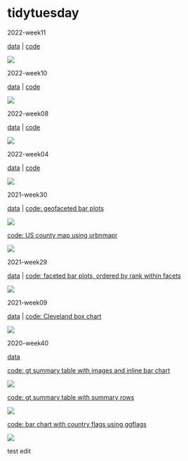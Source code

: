 # tidytuesday

2022-week11

[data](https://github.com/rfordatascience/tidytuesday/blob/master/data/2022/2022-03-15/readme.md) | [code](https://github.com/lynleyaldridge/tidytuesday/blob/main/2022/2022-week11/colorpalettepackages.R)

![](2022/2022-week11/colorpalettepackages.png)

2022-week10

[data](https://github.com/rfordatascience/tidytuesday/blob/master/data/2022/2022-03-08/readme.md) | [code](https://github.com/lynleyaldridge/tidytuesday/blob/main/2022/2022-week10/youngpeoplewithfeweropportunities.R)

![](2022/2022-week10/youngpeoplewithfeweropportunities.png)

2022-week08

[data](https://github.com/rfordatascience/tidytuesday/blob/master/data/2022/2022-02-22/readme.md) | [code](https://github.com/lynleyaldridge/tidytuesday/blob/main/2022/2022-week08/americas.R)

![](2022/2022-week08/globalfreedom_Americas_2022.png)

2022-week04

[data](https://github.com/rfordatascience/tidytuesday/blob/master/data/2022/2022-01-25/readme.md) | [code](https://github.com/lynleyaldridge/tidytuesday/blob/main/2022/2022-week04/top10twoplayergames.R)

![](2022/2022-week04/top10exactly2players.png)

2021-week30

[data](https://github.com/rfordatascience/tidytuesday/tree/master/data/2021/2021-07-20) | [code: geofaceted bar plots](https://github.com/lynleyaldridge/tidytuesday/blob/main/2021/2021-week30/drought_state.R)

![](2021/2021-week30/drought_state.png)

[code: US county map using urbnmapr](https://github.com/lynleyaldridge/tidytuesday/blob/main/2021/2021-week30/drought_county_map.R)

![](2021/2021-week30/drought_county_map.png)

2021-week29

[data](https://github.com/rfordatascience/tidytuesday/tree/master/data/2021/2021-07-13) | [code: faceted bar plots, ordered by rank within facets](https://github.com/lynleyaldridge/tidytuesday/blob/main/2021/2021-week29/motive_decade.R)

![](2021/2021-week29/motive_decade.png)

2021-week09

[data](https://github.com/rfordatascience/tidytuesday/tree/master/data/2021/2021-02-23) | [code: Cleveland box chart](https://github.com/lynleyaldridge/tidytuesday/blob/main/2021/2021-week09/employment-occupation-race.R)

![](2021/2021-week09/plots/employment-occupation-race.png)

2020-week40

[data](https://github.com/rfordatascience/tidytuesday/tree/master/data/2020/2020-09-29)

[code: gt summary table with images and inline bar chart](https://github.com/lynleyaldridge/tidytuesday/blob/main/2020/2020-week40/swift-albums.R)

![](2020/2020-week40/plots/swift-albums.png)

[code: gt summary table with summary rows](https://github.com/lynleyaldridge/tidytuesday/blob/main/2020/2020-week40/compare-sales.R)

![](2020/2020-week40/plots/compare-sales.png)

[code: bar chart with country flags using ggflags](https://github.com/lynleyaldridge/tidytuesday/blob/main/2020/2020-week40/by-country.R)

![](2020/2020-week40/plots/by-country.png)

test edit

